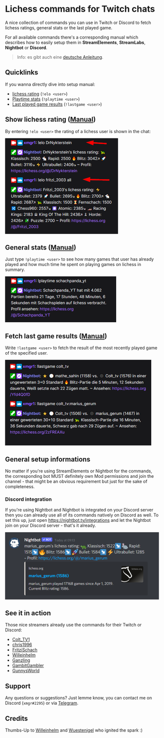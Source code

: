 # Lichess commands for Twitch chats

A nice collection of commands you can use in Twitch or Discord to fetch lichess ratings, general stats or the last played game.

For all available commands there's a corresponding manual which describes how to easily setup
them in **StreamElements**, **StreamLabs**, **Nightbot** or **Discord**.

> Info: es gibt auch eine [deutsche Anleitung](readme.md).

## Quicklinks

If you wanna directly dive into setup manual:

- [lichess rating](en/rating.md) (`!elo <user>`)
- [Playtime stats](en/playtime.md) (`!playtime <user>`)
- [Last played game results](en/lastgame.md) (`!lastgame <user>`)

## Show lichess rating ([Manual](en/rating.md))

By entering `!elo <user>` the rating of a lichess user is shown in the chat:

![lichess rating](images/lichess-rating-example.png)

## General stats ([Manual](en/playtime.md))

Just type `!playtime <user>` to see how many games that user has already played and how
much time he spent on playing games on lichess in summary.

![Playtime](images/playtime-example.png)

## Fetch last game results ([Manual](en/lastgame.md))

Write `!lastgame <user>` to fetch the result of the most recently played game of the specified user.


![Last game](images/lastgame.png)

## General setup informations

No matter if you're using StreamElements or Nightbot for the commands, the corresponding
bot MUST definitely own Mod permissions and join the channel - that might be an obvious requirement
but just for the sake of completeness.

### Discord integration

If you're using Nightbot and Nightbot is integrated on your Discord server then
you can already use all of its commands natively on Discord as well.
To set this up, just open https://nightbot.tv/integrations and let the Nightbot join on your 
Discord server - that's it already.

![Commands on Discord](images/nightbot-discord.png)

## See it in action

Those nice streamers already use the commands for their Twitch or Discord:

- [Colt_TV1](https://www.twitch.tv/colt_tv1)
- [chris1996](https://www.twitch.tv/chris1996)
- [FritziSchach](https://www.twitch.tv/fritzischach)
- [Willeinhelm](https://www.twitch.tv/willeinhelm)
- [Ganzling](https://www.twitch.tv/ganzling)
- [GambitGambler](https://www.twitch.tv/gambitgambler)
- [GunnysWorld](https://www.twitch.tv/gunnysworld)

## Support

Any questions or suggestions? Just lemme know, you can contact me on Discord (`xmgr#2295`) or via [Telegram](https://t.me/xmgr1).

## Credits

Thumbs-Up to [Willeinhelm](https://www.twitch.tv/willeinhelm)
and [Wuestenigel](https://www.twitch.tv/wuestenigel) who ignited the spark :)
